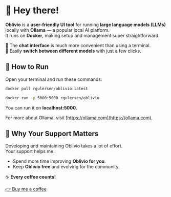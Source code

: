# 👋 Hey there!

**Oblivio** is a **user-friendly UI tool** for running **large language models (LLMs)** locally with **Ollama** — a popular local AI platform.  
It runs on **Docker**, making setup and management super straightforward.

🧠 The **chat interface** is much more convenient than using a terminal.  
🔄 Easily **switch between different models** with just a few clicks.



## 🚀 How to Run

Open your terminal and run these commands:

```bash
docker pull rgulersen/oblivio:latest
```

```bash
docker run -p 5000:5000 rgulersen/oblivio
```

You can run it on **localhost:5000**.

For more about Ollama, visit [https://ollama.com](https://ollama.com).

## 💖 Why Your Support Matters

Developing and maintaining Oblivio takes a lot of effort.  
Your support helps me:

- Spend more time improving **Oblivio for you**.  
- Keep **Oblivio free** and evolving for the community.

☕ **Every coffee counts!**

[👉 Buy me a coffee](https://coff.ee/developerrp)
